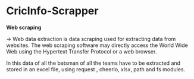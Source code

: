 # CricInfo-Scrapper

**Web scraping**  

-> Web data extraction is data scraping used for extracting data from websites. The web scraping software may directly access the World Wide Web using the Hypertext Transfer Protocol or a web browser.

In this data of all the batsman of all the teams have to be extracted and stored in an excel file, using request , cheerio, xlsx, path and fs modules.




